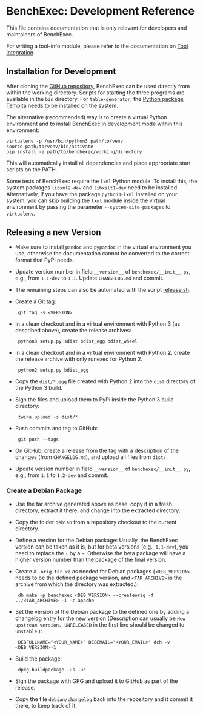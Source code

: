 # BenchExec: Development Reference

This file contains documentation that is only relevant for developers
and maintainers of BenchExec.

For writing a tool-info module, please refer to the documentation on
[Tool Integration](tool-integration.md).


## Installation for Development

After cloning the [GitHub repository](https://github.com/sosy-lab/benchexec),
BenchExec can be used directly from within the working directory.
Scripts for starting the three programs are available in the `bin` directory.
For `table-generator`, the [Python package Tempita](https://pypi.python.org/pypi/Tempita)
needs to be installed on the system.

The alternative (recommended) way is to create a virtual Python environment
and to install BenchExec in development mode within this environment:

    virtualenv -p /usr/bin/python3 path/to/venv
    source path/to/venv/bin/activate
    pip install -e path/to/benchexec/working/directory

This will automatically install all dependencies
and place appropriate start scripts on the PATH.

Some tests of BenchExec require the `lxml` Python module.
To install this, the system packages `libxml2-dev` and `libxslt1-dev` need to be installed.
Alternatively, if you have the package `python3-lxml` installed on your system,
you can skip building the `lxml` module inside the virtual environment
by passing the parameter `--system-site-packages` to `virtualenv`.


## Releasing a new Version

 * Make sure to install `pandoc` and `pypandoc` in the virtual environment
   you use, otherwise the documentation cannot be converted to the correct
   format that PyPI needs.

 * Update version number in field `__version__` of `benchexec/__init__.py`,
   e.g., from `1.1-dev` to `1.1`. Update `CHANGELOG.md` and commit.

 * The remaining steps can also be automated with the script
   [release.sh](https://github.com/sosy-lab/benchexec/blob/master/release.sh).

 * Create a Git tag:

        git tag -s <VERSION>

 * In a clean checkout and in a virtual environment with Python 3 (as described above),
   create the release archives:

        python3 setup.py sdist bdist_egg bdist_wheel

 * In a clean checkout and in a virtual environment with Python **2**,
   create the release archive with only runexec for Python 2:

        python2 setup.py bdist_egg

 * Copy the `dist/*.egg` file created with Python 2 into the `dist` directory
   of the Python 3 build.

 * Sign the files and upload them to PyPi inside the Python 3 build directory:

        twine upload -s dist/*

 * Push commits and tag to GitHub:

        git push --tags

 * On GitHub, create a release from the tag with a description of the changes
   (from `CHANGELOG.md`), and upload all files from `dist/`.

 * Update version number in field `__version__` of `benchexec/__init__.py`,
   e.g., from `1.1` to `1.2-dev` and commit.


### Create a Debian Package

 * Use the tar archive generated above as base, copy it in a fresh directory,
   extract it there, and change into the extracted directory.

 * Copy the folder `debian` from a repository checkout to the current directory.

 * Define a version for the Debian package: Usually, the BenchExec version
   can be taken as it is, but for beta versions (e.g., `1.1-dev`),
   you need to replace the `-` by a `~`. Otherwise the beta package
   will have a higher version number than the package of the final version.

 * Create a `.orig.tar.xz` as needed for Debian packages
   (`<DEB_VERSION>` needs to be the defined package version,
   and `<TAR_ARCHIVE>` is the archive from which the directory was extracted.):

        dh_make -p benchexec_<DEB_VERSION> --createorig -f ../<TAR_ARCHIVE> -i -c apache

 * Set the version of the Debian package to the defined one by adding
   a changelog entry for the new version
   (Description can usually be `New upstream version.`,
   `UNRELEASED` in the first line should be changed to `unstable`.):

        DEBFULLNAME="<YOUR_NAME>" DEBEMAIL="<YOUR_EMAIL>" dch -v <DEB_VERSION>-1

 * Build the package:

        dpkg-buildpackage -us -uc

 * Sign the package with GPG and upload it to GitHub as part of the release.

 * Copy the file `debian/changelog` back into the repository and it commit it there,
   to keep track of it.
